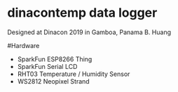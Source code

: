 # dinacontemp data logger

Designed at Dinacon 2019 in Gamboa, Panama 
B. Huang

#Hardware
* SparkFun ESP8266 Thing
* SparkFun Serial LCD
* RHT03 Temperature / Humidity Sensor
* WS2812 Neopixel Strand

